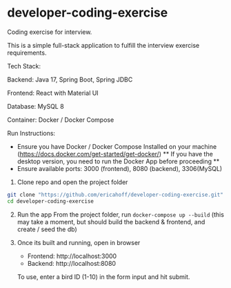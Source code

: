 # developer-coding-exercise
Coding exercise for interview. 

This is a simple full-stack application to fulfill the interview exercise requirements.

Tech Stack:

Backend: Java 17, Spring Boot, Spring JDBC

Frontend: React with Material UI

Database: MySQL 8

Container: Docker / Docker Compose

Run Instructions:
- Ensure you have Docker / Docker Compose Installed on your machine (https://docs.docker.com/get-started/get-docker/)
** If you have the desktop version, you need to run the Docker App before proceeding **
- Ensure available ports: 3000 (frontend), 8080 (backend), 3306(MySQL)

1. Clone repo and open the project folder

```bash
git clone "https://github.com/ericahoff/developer-coding-exercise.git"
cd developer-coding-exercise
```

2. Run the app
From the project folder, run
`docker-compose up --build`
(this may take a moment, but should build the backend & frontend, and create / seed the db)

3. Once its built and running, open in browser
    - Frontend: http://localhost:3000
    - Backend: http://localhost:8080

    To use, enter a bird ID (1-10) in the form input and hit submit.


